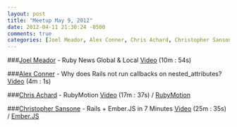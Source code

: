 ```yaml
---
layout: post
title: "Meetup May 9, 2012"
date: 2012-04-11 21:30:24 -0500
comments: true
categories: [Joel Meador, Alex Conner, Chris Achard, Christopher Sansone]
---
```


###[Joel Meador](https://twitter.com/joelmeador) - Ruby News Global & Local
[Video](http://podcast.404dev.com/episodes/066_Joel_Meador-Ruby_News.m4v) (10m : 54s)


###[Alex Conner](https://twitter.com/codatory) - Why does Rails not run callbacks on nested_attributes?
[Video](http://podcast.404dev.com/episodes/067_Alex_Conner-Why_Does_Rails_Not_Run_Callbacks_on_Nested_Attributes.m4v) (4m : 1s)


###[Chris Achard](https://twitter.com/MobileSort) - RubyMotion
[Video](http://podcast.404dev.com/episodes/068_Chris_Achard-RubyMotion.m4v) (17m : 37s) /
[RubyMotion](https://rubymotion.com)


###[Christopher Sansone](https://github.com/christophersansone) - Rails + Ember.JS in 7 Minutes
[Video](http://podcast.404dev.com/episodes/069_Christopher_Sansone-Rails_and_EmberJS_in_7_Minutes.m4v) (25m : 35s) /
[Ember.JS](https://emberjs.com)
